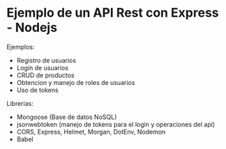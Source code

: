 # Ejemplo de un API Rest con Express - Nodejs

Ejemplos:
   - Registro de usuarios
   - Login de usuarios
   - CRUD de productos
   - Obtencion y manejo de roles de usuarios
   - Uso de tokens

Librerias:
   - Mongoose (Base de datos NoSQL)
   - jsonwebtoken (manejo de tokens para el login y operaciones del api)
   - CORS, Express, Helmet, Morgan, DotEnv, Nodemon
   - Babel